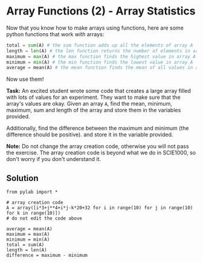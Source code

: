 # Array Functions (2) - Array Statistics

Now that you know how to make arrays using functions, here are some python functions that work *with* arrays:

```python
total = sum(A) # the sum function adds up all the elements of array A
length = len(A) # the len function returns the number of elements in array A
maximum = max(A) # the max function finds the highest value in array A
minimum = min(A) # the min function finds the lowest value in array A
average = mean(A) # the mean function finds the mean of all values in array A
```

Now use them!

**Task:** An excited student wrote some code that creates a large array filled with lots of values for an experiment. They want to make sure that the array's values are okay. Given an array `A`, find the mean, minimum, maximum, sum and length of the array and store them in the variables provided. 

Additionally, find the difference between the maximum and minimum (the difference should be positive). and store it in the variable provided.  

**Note:** Do not change the array creation code, otherwise you will not pass the exercise. The array creation code is beyond what we do in SCIE1000, so don't worry if you don't understand it.

## Solution
```
from pylab import *

# array creation code
A = array([i*3+j**4+i*j-k*20+32 for i in range(10) for j in range(10) for k in range(10)])
# do not edit the code above

average = mean(A)
maximum = max(A)
minimum = min(A)
total = sum(A)
length = len(A)
difference = maximum - minimum




```
